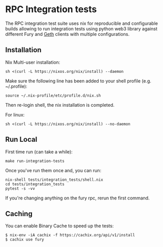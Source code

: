 # RPC Integration tests

The RPC integration test suite uses nix for reproducible and configurable
builds allowing to run integration tests using python web3 library against
different Fury and [Geth](https://github.com/ethereum/go-ethereum) clients with multiple configurations.

## Installation

Nix Multi-user installation:

```
sh <(curl -L https://nixos.org/nix/install) --daemon
```

Make sure the following line has been added to your shell profile (e.g. ~/.profile):

```
source ~/.nix-profile/etc/profile.d/nix.sh
```

Then re-login shell, the nix installation is completed.

For linux:

```
sh <(curl -L https://nixos.org/nix/install) --no-daemon
```

## Run Local

First time run (can take a while):

```
make run-integration-tests
```

Once you've run them once and, you can run:

```
nix-shell tests/integration_tests/shell.nix
cd tests/integration_tests
pytest -s -vv
```

If you're changing anything on the fury rpc, rerun the first command.


## Caching

You can enable Binary Cache to speed up the tests:

```
$ nix-env -iA cachix -f https://cachix.org/api/v1/install
$ cachix use fury
```